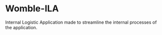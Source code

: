 # Womble-ILA
Internal Logistic Application made to streamline the internal processes of the application. 
